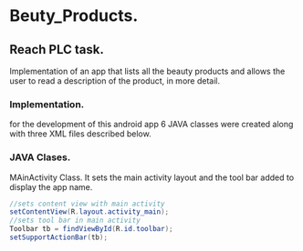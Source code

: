 # Beuty_Products.
## Reach PLC task.
Implementation of an app that lists all the beauty products and allows the user to read a description of the product, in more detail.
### Implementation.
for the development of this android app 6 JAVA classes were created along with three XML files described below.
### JAVA Clases.
MAinActivity Class.
It sets the main activity layout and the tool bar added to display the app name.
```java
//sets content view with main activity
setContentView(R.layout.activity_main);
//sets tool bar in main activity
Toolbar tb = findViewById(R.id.toolbar);
setSupportActionBar(tb);
```
